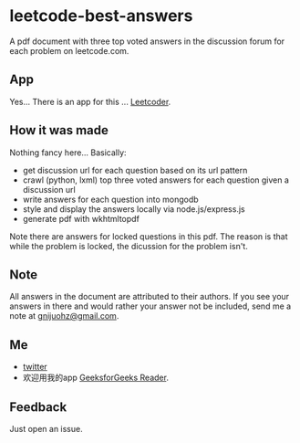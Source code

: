 # leetcode-best-answers

A pdf document with three top voted answers in the discussion forum for each problem on leetcode.com.

## App

Yes... There is an app for this ... [Leetcoder](https://itunes.apple.com/us/app/leetcoder/id1069760709?mt=8).

## How it was made

Nothing fancy here... Basically:

- get discussion url for each question based on its url pattern
- crawl (python, lxml) top three voted answers for each question given a discussion url
- write answers for each question into mongodb
- style and display the answers locally via node.js/express.js
- generate pdf with wkhtmltopdf

Note there are answers for locked questions in this pdf. The reason is that while the problem is locked, the dicussion for the problem isn't.


## Note

All answers in the document are attributed to their authors. If you see your answers in there and would rather your answer not be included, send me a note at gnijuohz@gmail.com.


## Me

- [twitter](https://twitter.com/gnijuohz)
- 欢迎用我的app [GeeksforGeeks Reader](https://itunes.apple.com/us/app/geeksforgeeks-reader-read/id991254978?mt=8).

## Feedback

Just open an issue.
